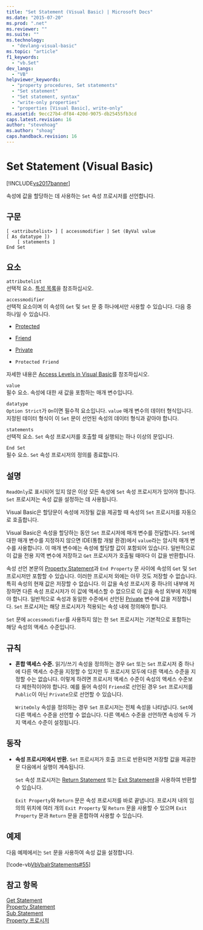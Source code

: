 ```yaml
---
title: "Set Statement (Visual Basic) | Microsoft Docs"
ms.date: "2015-07-20"
ms.prod: ".net"
ms.reviewer: ""
ms.suite: ""
ms.technology: 
  - "devlang-visual-basic"
ms.topic: "article"
f1_keywords: 
  - "vb.Set"
dev_langs: 
  - "VB"
helpviewer_keywords: 
  - "property procedures, Set statements"
  - "Set statement"
  - "Set statement, syntax"
  - "write-only properties"
  - "properties [Visual Basic], write-only"
ms.assetid: 9ecc27b4-df84-420d-9075-db25455fb3cd
caps.latest.revision: 16
author: "stevehoag"
ms.author: "shoag"
caps.handback.revision: 16
---
```

# Set Statement (Visual Basic)
[!INCLUDE[vs2017banner](../../../visual-basic/developing-apps/includes/vs2017banner.md)]

속성에 값을 할당하는 데 사용하는 `Set` 속성 프로시저를 선언합니다.  
  
## 구문  
  
```  
[ <attributelist> ] [ accessmodifier ] Set (ByVal value [ As datatype ])  
    [ statements ]  
End Set  
```  
  
## 요소  
 `attributelist`  
 선택적 요소.  [특성 목록](../../../visual-basic/language-reference/statements/attribute-list.md)을 참조하십시오.  
  
 `accessmodifier`  
 선택적 요소이며 이 속성의 `Get` 및 `Set` 문 중 하나에서만 사용할 수 있습니다.  다음 중 하나일 수 있습니다.  
  
-   [Protected](../../../visual-basic/language-reference/modifiers/protected.md)  
  
-   [Friend](../../../visual-basic/language-reference/modifiers/friend.md)  
  
-   [Private](../../../visual-basic/language-reference/modifiers/private.md)  
  
-   `Protected Friend`  
  
 자세한 내용은 [Access Levels in Visual Basic](../../../visual-basic/programming-guide/language-features/declared-elements/access-levels.md)를 참조하십시오.  
  
 `value`  
 필수 요소.  속성에 대한 새 값을 포함하는 매개 변수입니다.  
  
 `datatype`  
 `Option Strict`가 `On`이면 필수적 요소입니다.  `value` 매개 변수의 데이터 형식입니다.  지정된 데이터 형식이 이 `Set` 문이 선언된 속성의 데이터 형식과 같아야 합니다.  
  
 `statements`  
 선택적 요소.  `Set` 속성 프로시저를 호출할 때 실행되는 하나 이상의 문입니다.  
  
 `End Set`  
 필수 요소.  `Set` 속성 프로시저의 정의를 종료합니다.  
  
## 설명  
 `ReadOnly`로 표시되어 있지 않은 이상 모든 속성에 `Set` 속성 프로시저가 있어야 합니다.  `Set` 프로시저는 속성 값을 설정하는 데 사용됩니다.  
  
 Visual Basic은 할당문이 속성에 저장될 값을 제공할 때 속성의 `Set` 프로시저를 자동으로 호출합니다.  
  
 Visual Basic은 속성을 할당하는 동안 `Set` 프로시저에 매개 변수를 전달합니다.  `Set`에 대한 매개 변수를 지정하지 않으면 IDE\(통합 개발 환경\)에서 `value`라는 암시적 매개 변수를 사용합니다.  이 매개 변수에는 속성에 할당할 값이 포함되어 있습니다.  일반적으로 이 값을 전용 지역 변수에 저장하고 `Get` 프로시저가 호출될 때마다 이 값을 반환합니다.  
  
 속성 선언 본문의 [Property Statement](../../../visual-basic/language-reference/statements/property-statement.md)과 `End Property` 문 사이에 속성의 `Get` 및 `Set` 프로시저만 포함할 수 있습니다.  이러한 프로시저 외에는 아무 것도 저장할 수 없습니다.  특히 속성의 현재 값은 저장할 수 없습니다.  이 값을 속성 프로시저 중 하나의 내부에 저장하면 다른 속성 프로시저가 이 값에 액세스할 수 없으므로 이 값을 속성 외부에 저장해야 합니다.  일반적으로 속성과 동일한 수준에서 선언된 [Private](../../../visual-basic/language-reference/modifiers/private.md) 변수에 값을 저장합니다.  `Set` 프로시저는 해당 프로시저가 적용되는 속성 내에 정의해야 합니다.  
  
 `Set` 문에 `accessmodifier`를 사용하지 않는 한 `Set` 프로시저는 기본적으로 포함하는 해당 속성의 액세스 수준입니다.  
  
## 규칙  
  
-   **혼합 액세스 수준.** 읽기\/쓰기 속성을 정의하는 경우 `Get` 또는 `Set` 프로시저 중 하나에 다른 액세스 수준을 지정할 수 있지만 두 프로시저 모두에 다른 액세스 수준을 지정할 수는 없습니다.  이렇게 하려면 프로시저 액세스 수준이 속성의 액세스 수준보다 제한적이어야 합니다.  예를 들어 속성이 `Friend`로 선언된 경우 `Set` 프로시저를 `Public`이 아닌 `Private`으로 선언할 수 있습니다.  
  
     `WriteOnly` 속성을 정의하는 경우 `Set` 프로시저는 전체 속성을 나타냅니다.  `Set`에 다른 액세스 수준을 선언할 수 없습니다. 다른 액세스 수준을 선언하면 속성에 두 가지 액세스 수준이 설정됩니다.  
  
## 동작  
  
-   **속성 프로시저에서 반환.** `Set` 프로시저가 호출 코드로 반환되면 저장할 값을 제공한 문 다음에서 실행이 계속됩니다.  
  
     `Set` 속성 프로시저는 [Return Statement](../../../visual-basic/language-reference/statements/return-statement.md) 또는 [Exit Statement](../../../visual-basic/language-reference/statements/exit-statement.md)을 사용하여 반환할 수 있습니다.  
  
     `Exit Property`와 `Return` 문은 속성 프로시저를 바로 끝냅니다.  프로시저 내의 임의의 위치에 여러 개의 `Exit Property` 및 `Return` 문을 사용할 수 있으며 `Exit Property` 문과 `Return` 문을 혼합하여 사용할 수 있습니다.  
  
## 예제  
 다음 예제에서는 `Set` 문을 사용하여 속성 값을 설정합니다.  
  
 [!code-vb[VbVbalrStatements#55](../../../visual-basic/language-reference/error-messages/codesnippet/visualbasic/set-statement_1.vb)]  
  
## 참고 항목  
 [Get Statement](../../../visual-basic/language-reference/statements/get-statement.md)   
 [Property Statement](../../../visual-basic/language-reference/statements/property-statement.md)   
 [Sub Statement](../../../visual-basic/language-reference/statements/sub-statement.md)   
 [Property 프로시저](../../../visual-basic/programming-guide/language-features/procedures/property-procedures.md)